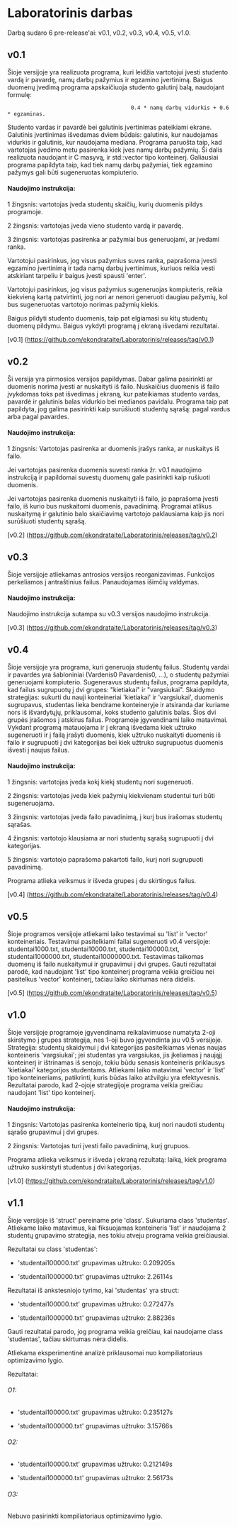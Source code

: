 # Laboratorinis darbas
Darbą sudaro 6 pre-release'ai: v0.1, v0.2, v0.3, v0.4, v0.5, v1.0.

## v0.1
Šioje versijoje yra realizuota programa, kuri leidžia vartotojui įvesti studento vardą ir pavardę, namų darbų pažymius ir egzamino įvertinimą. Baigus duomenų įvedimą programa apskaičiuoja studento galutinį balą, naudojant formulę: 

                                           0.4 * namų darbų vidurkis + 0.6 * egzaminas. 

Studento vardas ir pavardė bei galutinis įvertinimas pateikiami ekrane. Galutinis įvertinimas išvedamas dviem būdais: galutinis, kur naudojamas vidurkis ir galutinis, kur naudojama mediana. Programa paruošta taip, kad vartotojas įvedimo metu pasirenka kiek įves namų darbų pažymių. Ši dalis realizuota naudojant ir C masyvą, ir std::vector tipo konteinerį. Galiausiai programa papildyta taip, kad tiek namų darbų pažymiai, tiek egzamino pažymys gali būti sugeneruotas kompiuterio.

#### Naudojimo instrukcija:
1 žingsnis: vartotojas įveda studentų skaičių, kurių duomenis pildys programoje.

2 žingsnis: vartotojas įveda vieno studento vardą ir pavardę.

3 žingsnis: vartotojas pasirenka ar pažymiai bus generuojami, ar įvedami ranka.

Vartotojui pasirinkus, jog visus pažymius suves ranka, paprašoma įvesti egzamino įvertinimą ir tada namų darbų įvertinimus, kuriuos reikia vesti atskiriant tarpeliu ir baigus įvesti spausti 'enter'.

Vartotojui pasirinkus, jog visus pažymius sugeneruojas kompiuteris, reikia kiekvieną kartą patvirtinti, jog nori ar nenori generuoti daugiau pažymių, kol bus sugeneruotas vartotojo norimas pažymių kiekis.

Baigus pildyti studento duomenis, taip pat elgiamasi su kitų studentų duomenų pildymu. Baigus vykdyti programą į ekraną išvedami rezultatai.

[v0.1] (https://github.com/ekondrataite/Laboratorinis/releases/tag/v0.1)

## v0.2
Ši versija yra pirmosios versijos papildymas. Dabar galima pasirinkti ar duomenis norima įvesti ar nuskaityti iš failo. Nuskaičius duomenis iš failo įvykdomas toks pat išvedimas į ekraną, kur pateikiamas studento vardas, pavardė ir galutinis balas vidurkio bei medianos pavidalu. Programa taip pat papildyta, jog galima pasirinkti kaip surūšiuoti studentų sąrašą: pagal vardus arba pagal pavardes.

#### Naudojimo instrukcija:
1 žingsnis: Vartotojas pasirenka ar duomenis įrašys ranka, ar nuskaitys iš failo.

Jei vartotojas pasirenka duomenis suvesti ranka žr. v0.1 naudojimo instrukciją ir papildomai suvestų duomenų gale pasirinkti kaip rušiuoti duomenis.

Jei vartotojas pasirenka duomenis nuskaityti iš failo, jo paprašoma įvesti failo, iš kurio bus nuskaitomi duomenis, pavadinimą. Programai atlikus nuskaitymą ir galutinio balo skaičiavimą vartotojo paklausiama kaip jis nori surūšiuoti studentų sąrašą.

[v0.2] (https://github.com/ekondrataite/Laboratorinis/releases/tag/v0.2)

## v0.3
Šioje versijoje atliekamas antrosios versijos reorganizavimas. Funkcijos perkeliamos į antraštinius failus. Panaudojamas išimčių valdymas.

#### Naudojimo instrukcija:
Naudojimo instrukcija sutampa su v0.3 versijos naudojimo instrukcija.

[v0.3] (https://github.com/ekondrataite/Laboratorinis/releases/tag/v0.3)

## v0.4
Šioje versijoje yra programa, kuri generuoja studentų failus. Studentų vardai ir pavardės yra šabloniniai (Vardenis0 Pavardenis0, ...), o studentų pažymiai generuojami kompiuterio. Sugeneravus studentų failus, programa papildyta, kad failus sugrupuotų į dvi grupes: "kietiakai" ir "vargsiukai". Skaidymo strategijas: sukurti du nauji konteineriai 'kietiakai' ir 'vargsiukai', duomenis sugrupavus, studentas lieka bendrame konteineryje ir atsiranda dar kuriame nors iš išvardytųjų, priklausomai, koks studento galutinis balas. Šios dvi grupės įrašomos į atskirus failus. Programoje įgyvendinami laiko matavimai. Vykdant programą matauojama ir į ekraną išvedama kiek užtruko sugeneruoti ir į failą įrašyti duomenis, kiek užtruko nuskaityti duomenis iš failo ir sugrupuoti į dvi kategorijas bei kiek užtruko sugrupuotus duomenis išvesti į naujus failus.

#### Naudojimo instrukcija:
1 žingsnis: vartotojas įveda kokį kiekį studentų nori sugeneruoti.

2 žingsnis: vartotojas įveda kiek pažymių kiekvienam studentui turi būti sugeneruojama.

3 žingsnis: vartotojas įveda failo pavadinimą, į kurį bus irašomas studentų sąrašas.

4 žingsnis: vartotojo klausiama ar nori studentų sąrašą sugrupuoti į dvi kategorijas.

5 žingsnis: vartotojo paprašoma pakartoti failo, kurį nori sugrupuoti pavadinimą.

Programa atlieka veiksmus ir išveda grupes į du skirtingus failus.

[v0.4] (https://github.com/ekondrataite/Laboratorinis/releases/tag/v0.4)

## v0.5
Šioje programos versijoje atliekami laiko testavimai su 'list' ir 'vector' konteineriais. Testavimui pasitelkiami failai sugeneruoti v0.4 versijoje: studentai1000.txt, studentai10000.txt, studentai100000.txt, studentai1000000.txt, studentai10000000.txt. Testavimas taikomas duomenų iš failo nuskaitymui ir grupavimui į dvi grupes. Gauti rezultatai parodė, kad naudojant 'list' tipo konteinerį programa veikia greičiau nei pasitelkus 'vector' konteinerį, tačiau laiko skirtumas nėra didelis.

[v0.5] (https://github.com/ekondrataite/Laboratorinis/releases/tag/v0.5)

## v1.0
Šioje versijoje programoje įgyvendinama reikalavimuose numatyta 2-oji skirstymo į grupes strategija, nes 1-oji buvo įgyvendinta jau v0.5 versijoje. Strategija: studentų skaidymui į dvi kategorijas pasitelkiamas vienas naujas konteineris 'vargsiukai'; jei studentas yra vargsiukas, jis įkeliamas į naująjį konteinerį ir ištrinamas iš senojo, tokiu būdu senasis konteineris priklausys 'kietiakai' kategorijos studentams. Atliekami laiko matavimai 'vector' ir 'list' tipo konteineriams, patikrinti, kuris būdas laiko atžvilgiu yra efektyvesnis. Rezultatai parodo, kad 2-ojoje strategijoje programa veikia greičiau naudojant 'list' tipo konteinerį.

#### Naudojimo instrukcija:
1 žingsnis: Vartotojas pasirenka konteinerio tipą, kurį nori naudoti studentų sąrašo grupavimui į dvi grupes.

2 žingsnis: Vartotojas turi įvesti failo pavadinimą, kurį grupuos.

Programa atlieka veiksmus ir išveda į ekraną rezultatą: laiką, kiek programa užtruko suskirstyti studentus į dvi kategorijas.

[v1.0] (https://github.com/ekondrataite/Laboratorinis/releases/tag/v1.0)

## v1.1
Šioje versijoje iš 'struct' pereiname prie 'class'. Sukuriama class 'studentas'. Atliekame laiko matavimus, kai fiksuojamas konteineris 'list' ir naudojama 2 studentų grupavimo strategija, nes tokiu atveju programa veikia greičiausiai.

Rezultatai su class 'studentas':

- 'studentai100000.txt' grupavimas užtruko: 0.209205s

- 'studentai1000000.txt' grupavimas užtruko: 2.26114s

Rezultatai iš ankstesniojo tyrimo, kai 'studentas' yra struct:

- 'studentai100000.txt' grupavimas užtruko: 0.272477s

- 'studentai1000000.txt' grupavimas užtruko: 2.88236s

Gauti rezultatai parodo, jog programa veikia greičiau, kai naudojame class 'studentas', tačiau skirtumas nėra didelis.

Atliekama eksperimentinė analizė priklausomai nuo kompiliatoriaus optimizavimo lygio.

Rezultatai:

###### O1:

- 'studentai100000.txt' grupavimas užtruko: 0.235127s

- 'studentai1000000.txt' grupavimas užtruko: 3.15766s

###### O2:

- 'studentai100000.txt' grupavimas užtruko: 0.212149s

- 'studentai1000000.txt' grupavimas užtruko: 2.56173s

###### O3:
Nebuvo pasirinkti kompiliatoriaus optimizavimo lygio.

